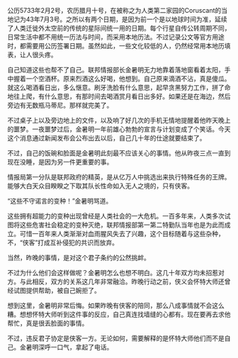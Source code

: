 公历5733年2月2号，农历腊月十号，在被称之为人类第二家园的Coruscant的当地记为43年7月3号。之所以有两个日期，是因为前一个是以地球时间为准，延续了人类迁徙外太空前的传统的星际间统一用的日期。每个行星自传公转周期不同，日常生活中都不用统一历法与时间，而采用本地历法。不过记录公文等官方用途时，都需要用公历签署日期。虽然如此，一些文化较低的人，仍然经常用本地历填表，让人很头疼。

自己知道这些也帮不了自己。联邦情报部长金暑明无力地靠着落地窗看着太阳，手中握着一个空酒杯。原来烈酒这么好喝，他想到。自己原来滴酒不沾，真是傻瓜。就这么喝酒看日出，多么惬意。刷牙洗脸有什么意思，起早贪黑努力工作，拼了命地往上爬，有什么意思，有那时间去喝酒赏月看日出多好。如果还是在海边，然后旁边有无数瓶马蒂尼。那样就完美了。

不过桌子上以及旁边地上的文件，以及响了好几次的手机无情地提醒着他昨天晚上的噩梦。一夜噩梦过后，金暑明一年前雄心勃勃的宣言与计划变成了个笑话。今天这个消息通过新闻发布会公布出去以后，自己几十年的仕途就要结束了。

不过，自己的饭碗和脸面是金暑明此刻最不应该关心的事情。他从昨夜三点一直到现在没睡，是因为另一件更重要的事。

情报局第一分队是联邦政府的精英，是从亿万人中挑选出来执行特殊任务的王牌。能够大白天众目睽睽之下取其队长性命如入无人之境的，只有侠客。

“这些不守诺言的变种！”金暑明骂道。

这些拥有超能力的变种出现曾经是人类社会的一大危机。一百多年来，人类多次试图将这些危害社会稳定的变种灭绝，联邦情报部第一第二特勤队当年也是为此而成立。可惜一百年来人类渐渐对血雨腥风失去了兴趣，这个目标随着与这些杂种，不，“侠客”打成互补侵犯的共识而放弃。

当然，昨晚的事情，是对这个君子条约的公然挑衅。

不过为什么他们会这样做呢？金暑明怎么也想不明白。这几十年双方均未招惹对方。与此相反，双方的关系这几年非常融洽。昨晚行动之前，侠义会怀特大师还曾经试图提供帮助，被自己婉拒了。

想到这里，金暑明非常后悔。如果昨晚有侠客的陪同，那么八成事情就不会这么糟。想想怀特大师听到这件事的反应，自己真连找墙缝的心都有。现在要再去求他帮忙，真是很丢脸面的事情。

不过，违反君子协定是侠客一方。无论如何，需要解释的是怀特大师他们而不是自己。金暑明深呼一口气，拿起了电话。

